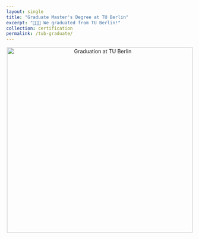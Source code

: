 ```yaml
---
layout: single
title: "Graduate Master's Degree at TU Berlin"
excerpt: "🎉🎉🎉 We graduated from TU Berlin!"
collection: certification
permalink: /tub-graduate/
---
```


<p align="center">
  <img src="https://yen010390.github.io/AIO.github.io/images/Thesis-TUB.jpg" alt="Graduation at TU Berlin" width="500"/>
</p>
